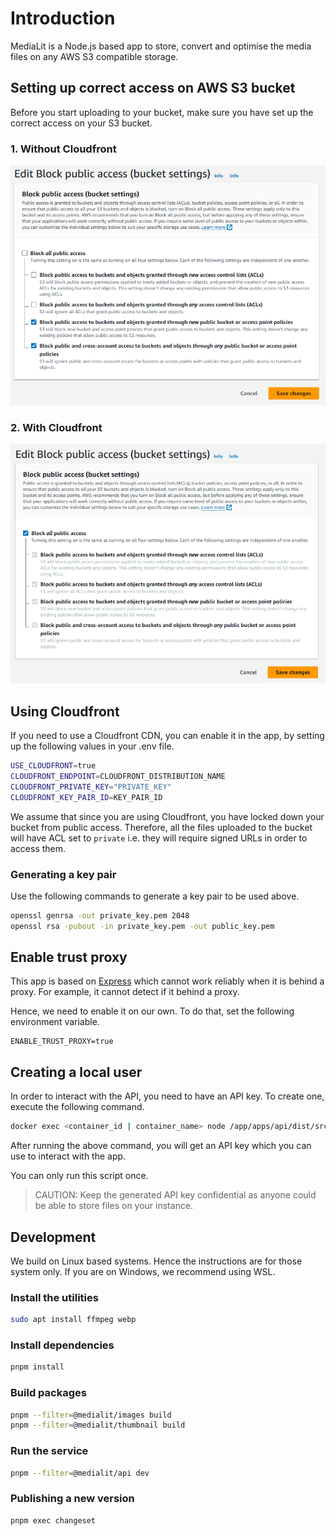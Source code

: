 # Introduction

MediaLit is a Node.js based app to store, convert and optimise the media files on any AWS S3 compatible storage.

## Setting up correct access on AWS S3 bucket

Before you start uploading to your bucket, make sure you have set up the correct access on your S3 bucket.

### 1. Without Cloudfront

![BLock public access](./apps/api/assets/without-cloudfront.png)

### 2. With Cloudfront

![BLock public access](./apps/api/assets/with-cloudfront.png)

## Using Cloudfront

If you need to use a Cloudfront CDN, you can enable it in the app, by setting up the following values in your .env file.

```sh
USE_CLOUDFRONT=true
CLOUDFRONT_ENDPOINT=CLOUDFRONT_DISTRIBUTION_NAME
CLOUDFRONT_PRIVATE_KEY="PRIVATE_KEY"
CLOUDFRONT_KEY_PAIR_ID=KEY_PAIR_ID
```

We assume that since you are using Cloudfront, you have locked down your bucket from public access. Therefore, all the files uploaded to the bucket will have ACL set to `private` i.e. they will require signed URLs in order to access them.

### Generating a key pair

Use the following commands to generate a key pair to be used above.

```sh
openssl genrsa -out private_key.pem 2048
openssl rsa -pubout -in private_key.pem -out public_key.pem
```

## Enable trust proxy

This app is based on [Express](https://expressjs.com/) which cannot work reliably when it is behind a proxy. For example, it cannot detect if it behind a proxy.

Hence, we need to enable it on our own. To do that, set the following environment variable.

```
ENABLE_TRUST_PROXY=true
```

## Creating a local user

In order to interact with the API, you need to have an API key. To create one, execute the following command.

```sh
docker exec <container_id | container_name> node /app/apps/api/dist/src/scripts/create-local-user.js <email>
```

After running the above command, you will get an API key which you can use to interact with the app.

You can only run this script once.

> CAUTION: Keep the generated API key confidential as anyone could be able to store files on your instance.

## Development

We build on Linux based systems. Hence the instructions are for those system only. If you are on Windows, we recommend using WSL.

### Install the utilities

```bash
sudo apt install ffmpeg webp
```

### Install dependencies

```bash
pnpm install
```

### Build packages

```bash
pnpm --filter=@medialit/images build
pnpm --filter=@medialit/thumbnail build
```

### Run the service

```bash
pnpm --filter=@medialit/api dev
```

### Publishing a new version

```bash
pnpm exec changeset
```
